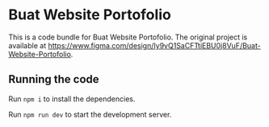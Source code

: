 
  # Buat Website Portofolio

  This is a code bundle for Buat Website Portofolio. The original project is available at https://www.figma.com/design/Iy9vQ1SaCFTtiEBU0j8VuF/Buat-Website-Portofolio.

  ## Running the code

  Run `npm i` to install the dependencies.

  Run `npm run dev` to start the development server.
  